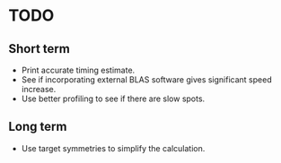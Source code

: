 # TODO

## Short term

- Print accurate timing estimate.
- See if incorporating external BLAS software gives significant speed increase.
- Use better profiling to see if there are slow spots.

## Long term

- Use target symmetries to simplify the calculation.

